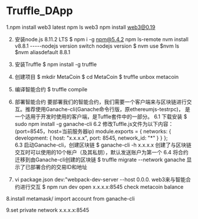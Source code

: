 # Truffle_DApp

1.npm install web3 latest
    npm ls web3
    npm install web3@0.19

2. 安装node.js 8.11.2 LTS
$ npm i -g npm@5.4.2
  npm ls-remote
  nvm install v8.8.1 -----nodejs version
  switch nodejs version  $ nvm use <version>   $nvm ls  $nvm aliasdefault 8.8.1
  
3. 安装Truffle
$ npm install -g truffle

4. 创建项目
$ mkdir MetaCoin
$ cd MetaCoin
$ truffle unbox metacoin

5. 编译智能合约
$ truffle compile

6. 部署智能合约
要部署我们的智能合约，我们需要一个客户端来与区块链进行交互。推荐使用Ganache-cli(Ganache命令行版，原ethereumjs-testrpc)， 是一个适用于开发时使用的客户端，是Tuffle套件中的一部分。
6.1 下载安装
$ sudo npm install -g ganache-cli
6.2 修改Tuffle.js文件为以下内容：(port=8545，host=当前服务器ip)
module.exports = {
    networks: {
        development: {
            host: "x.x.x.x",
            port: 8545,
            network_id: "*"
        }
    }
};    
6.3 启动Ganache-cli，创建区块链
$ ganache-cli -h x.x.x.x
创建了与区块链交互时可以使用的10个帐户（及其私钥），默认发送账户为第一个
6.4 将合约迁移到由Ganache-cli创建的区块链
$ truffle migrate --network ganache
显示了已部署合约的交易ID和地址

7. vi package.json
dev:"webpack-dev-server --host 0.0.0. 
web3来与智能合约进行交互
$ npm run dev
open x.x.x.x:8545 check metacoin balance

  8.install metamask/ import account from ganache-cli

  9.set private network x.x.x.x:8545

